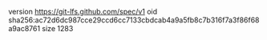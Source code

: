 version https://git-lfs.github.com/spec/v1
oid sha256:ac72d6dc987cce29ccd6cc7133cbdcab4a9a5fb8c7b316f7a3f86f68a9ac8761
size 1283
